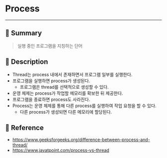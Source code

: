 # Process
---
## 📌 Summary
> 실행 중인 프로그램을 지칭하는 단어
## 📌 Description
- Thread는 process 내에서 존재하면서 프로그램 일부를 실행한다.
- 프로그램을 실행하면 process가 생성된다.
	- 프로그램은 thread를 선택적으로 생성할 수 있다.
- 운영 체제는 process가 작업할 메모리를 확보한 뒤 제공한다.
- 프로그램을 종료하면 process도 사라진다.
- Process는 운영 체제를 통해 다른 process를 실행하여 작업 요청을 할 수 있다.
	- 다른 process가 생성되면 다른 메모리에 할당된다.
## 📌 Reference
- https://www.geeksforgeeks.org/difference-between-process-and-thread/
- https://www.javatpoint.com/process-vs-thread